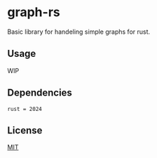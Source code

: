 # graph-rs
Basic library for handeling simple graphs for rust.

## Usage
WIP

## Dependencies
`rust = 2024`

## License
[MIT](LICENSE)